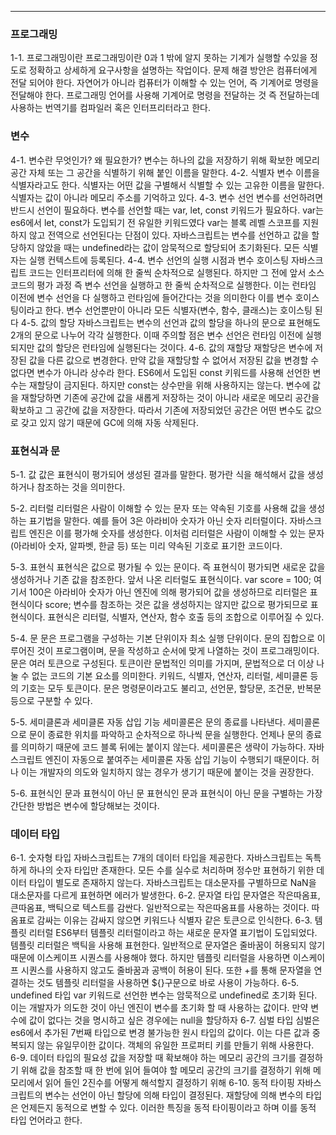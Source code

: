 <hr>

### 프로그래밍
1-1. 프로그래밍이란
	프로그래밍이란 0과 1 밖에 알지 못하는 기계가 실행할 수있을 정도로 정확하고 상세하게 요구사항을 설명하는 작업이다.
	문제 해결 방안은 컴퓨터에게 전달 되어야 한다. 자연어가 아니라 컴퓨터가 이해할 수 있는 언어, 즉 기계어로 명령을 전달해야 한다.
	프로그래밍 언어를 사용해 기계어로 명령을 전달하는 것 즉 전달하는데 사용하는 번역기를 컴파일러 혹은 인터프리터라고 한다.
### 변수
4-1. 변수란 무엇인가? 왜 필요한가?
	변수는 하나의 값을 저장하기 위해 확보한 메모리 공간 자체 또는 그 공간을 식별하기 위해 붙인 이름을 말한다.
4-2. 식별자
	변수 이름을 식별자라고도 한다. 식별자는 어떤 값을 구별해서 식별할 수 있는 고유한 이름을 말한다.
	식별자는 값이 아니라 메모리 주소를 기억하고 있다.
4-3. 변수 선언
	변수를 선언하려면 반드시 선언이 필요하다.
	변수를 선언할 때는 var, let, const 키워드가 필요하다.
	var는 es6에서 let, const가 도입되기 전 유일한 키워드였다
	var는 블록 레벨 스코프를 지원하지 않고 전역으로 선언된다는 단점이 있다.
	자바스크립트는 변수를 선언하고 값을 할당하지 않았을 때는 undefined라는 값이 암묵적으로 할당되어 초기화된다.
	모든 식별자는 실행 컨텍스트에 등록된다.
4-4. 변수 선언의 실행 시점과 변수 호이스팅
	자바스크립트 코드는 인터프리터에 의해 한 줄씩 순차적으로 실행된다.
	하지만 그 전에 앞서 소스코드의 평가 과정 즉 변수 선언을 실행하고 한 줄씩 순차적으로 실행한다.
	이는 런타임 이전에 변수 선언을 다 실행하고 런타임에 들어간다는 것을 의미한다 이를 변수 호이스팅이라고 한다.
	변수 선언뿐만이 아니라 모든 식별자(변수, 함수, 클래스)는 호이스팅 된다
4-5. 값의 할당
	자바스크립트는 변수의 선언과 값의 할당을 하나의 문으로 표현해도 2개의 문으로 나누어 각각 실행한다.
	이때 주의할 점은 변수 선언은 런타임 이전에 실행되지만 값의 할당은 런타임에 실행된다는 것이다.
4-6. 값의 재할당
	재할당은 변수에 저장된 값을 다른 값으로 변경한다.
	만약 값을 재할당할 수 없어서 저장된 값을 변경할 수 없다면 변수가 아니라 상수라 한다.
	ES6에서 도입된 const 키워드를 사용해 선언한 변수는 재할당이 금지된다.
	하지만 const는 상수만을 위해 사용하지는 않는다.
	변수에 값을 재할당하면 기존에 공간에 값을 새롭게 저장하는 것이 아니라 새로운 메모리 공간을 확보하고 그 공간에 값을 저장한다.
	따라서 기존에 저장되었던 공간은 어떤 변수도 값으로 갖고 있지 않기 때문에 GC에 의해 자동 삭제된다.

### 표현식과 문
5-1. 값
	값은 표현식이 평가되어 생성된 결과를 말한다.
	평가란 식을 해석해서 값을 생성하거나 참조하는 것을 의미한다.

5-2. 리터럴
	리터럴은 사람이 이해할 수 있는 문자 또는 약속된 기호를 사용해 값을 생성하는 표기법을 말한다.
	예를 들어 3은 아라비아 숫자가 아닌 숫자 리터럴이다. 자바스크립트 엔진은 이를 평가해 숫자를 생성한다.
	이처럼 리터럴은 사람이 이해할 수 있는 문자(아라비아 숫자, 알파벳, 한글 등) 또는 미리 약속된 기호로 표기한 코드이다.

5-3. 표현식
	표현식은 값으로 평가될 수 있는 문이다. 즉 표현식이 평가되면 새로운 값을 생성하거나 기존 값을 참조한다. 
	앞서 나온 리터럴도 표현식이다.
	var score = 100;
	여기서 100은 아라비아 숫자가 아닌 엔진에 의해 평가되어 값을 생성하므로 리터럴은 표현식이다
	score;
	변수를 참조하는 것은 값을 생성하지는 않지만 값으로 평가되므로 표현식이다.
	표현식은 리터럴, 식별자, 연산자, 함수 호출 등의 조합으로 이루어질 수 있다.

5-4. 문
	문은 프로그램을 구성하는 기본 단위이자 최소 실행 단위이다.
	문의 집합으로 이루어진 것이 프로그램이며, 문을 작성하고 순서에 맞게 나열하는 것이 프로그래밍이다.
	문은 여러 토큰으로 구성된다. 토큰이란 문법적인 의미를 가지며, 문법적으로 더 이상 나눌 수 없는 코드의 기본 요소를 의미한다.
	키워드, 식별자, 연산자, 리터럴, 세미클론 등의 기호는 모두 토큰이다.
	문은 명령문이라고도 불리고, 선언문, 할당문, 조건문, 반복문 등으로 구분할 수 있다.

5-5. 세미클론과 세미클론 자동 삽입 기능
	세미콜론은 문의 종료를 나타낸다. 세미콜론으로 문이 종료한 위치를 파악하고 순차적으로 하나씩 문을 실행한다.
	언제나 문의 종료를 의미하기 때문에 코드 블록 뒤에는 붙이지 않는다.
	세미콜론은 생략이 가능하다. 자바스크립트 엔진이 자동으로 붙여주는 세미콜론 자동 삽입 기능이 수행되기 때문이다.
	허나 이는 개발자의 의도와 일치하지 않는 경우가 생기기 때문에 붙이는 것을 권장한다.

5-6. 표현식인 문과 표현식이 아닌 문
	표현식인 문과 표현식이 아닌 문을 구별하는 가장 간단한 방법은 변수에 할당해보는 것이다.


### 데이터 타입
6-1. 숫자형 타입
	자바스크립트는 7개의 데이터 타입을 제공한다.
	 자바스크립트는 독특하게 하나의 숫자 타입만 존재한다.
	모든 수를 실수로 처리하며 정수만 표현하기 위한 데이터 타입이 별도로 존재하지 않는다.
	자바스크립트는 대소문자를 구별하므로 NaN을 대소문자를 다르게 표현하면 에러가 발생한다.
6-2. 문자열 타입
	문자열은 작은따옴표, 큰따옴표, 백틱으로 텍스트를 감싼다. 일반적으로는 작은따옴표를 사용하는 것이다.
	따옴표로 감싸는 이유는 감싸지 않으면 키워드나 식별자 같은 토큰으로 인식한다.
6-3. 템플릿 리터럴
	ES6부터 템플릿 리터럴이라고 하는 새로운 문자열 표기법이 도입되었다.
	템플릿 리터럴은 백틱을 사용해 표현한다.
	일반적으로 문자열은 줄바꿈이 허용되지 않기 때문에 이스케이프 시퀀스를 사용해야 했다.
	하지만 템플릿 리터럴을 사용하면 이스케이프 시퀀스를 사용하지 않고도 줄바꿈과 공백이 허용이 된다.
	또한 +를 통해 문자열을 연결하는 것도 템플릿 리터럴을 사용하면 ${}구문으로 바로 사용이 가능하다.
6-5. undefined 타입
	var 키워드로 선언한 변수는 암묵적으로 undefined로 초기화 된다.
	이는 개발자가 의도한 것이 아닌 엔진이 변수를 초기화 할 때 사용하는 값이다.
	만약 변수에 값이 없다는 것을 명시하고 싶은 경우에는 null을 할당하자
6-7. 심벌 타입
	심벌은 es6에서 추가된 7번째 타입으로 변경 불가능한 원시 타입의 값이다.
	이는 다른 값과 중복되지 않는 유일무이한 값이다.
	객체의 유일한 프로퍼티 키를 만들기 위해 사용한다.
6-9. 데이터 타입의 필요성
	값을 저장할 때 확보해야 하는 메모리 공간의 크기를 결정하기 위해
	값을 참조할 때 한 번에 읽어 들여야 할 메모리 공간의 크기를 결정하기 위해
	메모리에서 읽어 들인 2진수를 어떻게 해석할지 결정하기 위해
6-10. 동적 타이핑
	자바스크립트의 변수는 선언이 아닌 할당에 의해 타입이 결정된다.
	재할당에 의해 변수의 타입은 언제든지 동적으로 변할 수 있다.
	이러한 특징을 동적 타이핑이라고 하며 이를 동적 타입 언어라고 한다.
	
